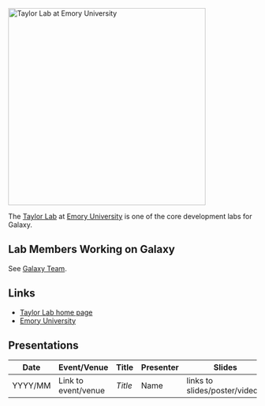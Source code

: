 <div class='center'>
<a href='http://bx.mathcs.emory.edu/'><img src='/Images/Logos/EmoryLogo.jpg' alt='Taylor Lab at Emory University' width="400" /></a>
</div>

The [Taylor Lab](http://bx.mathcs.emory.edu/) at [Emory University](http://emory.edu) is one of the core development labs for Galaxy.

## Lab Members Working on Galaxy

See [Galaxy Team](/GalaxyTeam).

## Links
* [Taylor Lab home page](http://bx.mathcs.emory.edu/)
* [Emory University](http://emory.edu)

## Presentations

| Date |  Event/Venue  |  Title  |  Presenter  |  Slides  | 
| ---- | ------------ | ------ | ---------- | ------- | 
| YYYY/MM |  Link to event/venue   |  *Title*  |  Name  |  links to slides/poster/video]]  | 
